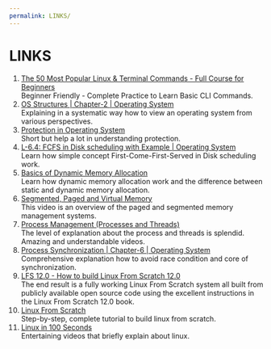 ```yaml
---
permalink: LINKS/
---
```


# LINKS

1. [The 50 Most Popular Linux & Terminal Commands - Full Course for Beginners](https://youtu.be/ZtqBQ68cfJc?si=LqoYPahEYgTAx1Dl)<br>
Beginner Friendly - Complete Practice to Learn Basic CLI Commands.
2. [OS Structures | Chapter-2 | Operating System](https://youtube.com/playlist?list=PLBlnK6fEyqRgRF-FUWec-0w4yWCurLy1t&si=TSq4bdKDp5nKfym5)<br>
Explaining in a systematic way how to view an operating system from various perspectives.
3. [Protection in Operating System](https://youtu.be/O_WbprDZMDw?si=ALwsFhVm-mOqC6ns)<br>
Short but help a lot in understanding protection.
4. [L-6.4: FCFS in Disk scheduling with Example | Operating System](https://youtu.be/yP89YlEGCqA?si=FpqVwdZ2FTY0lOwC)<br>
Learn how simple concept First-Come-First-Served in Disk scheduling work.
5. [Basics of Dynamic Memory Allocation](https://youtu.be/udfbq4M2Kfc?si=KGedEwJOjo-4wEso)<br>
Learn how dynamic memory allocation work and the difference between static and dynamic memory allocation.
6. [Segmented, Paged and Virtual Memory](https://youtu.be/p9yZNLeOj4s?si=yMSkM3ZPWeYH08M8)<br>
This video is an overview of the paged and segmented memory management systems.
7. [Process Management (Processes and Threads)](https://youtube.com/playlist?list=PLBlnK6fEyqRgKl0MbI6kbI5ffNt7BF8Fn&si=TdRTgh4KKuf45pVm)<br>
The level of explanation about the process and threads is splendid. Amazing and understandable videos.
8. [Process Synchronization | Chapter-6 | Operating System](https://youtube.com/playlist?list=PLBlnK6fEyqRjDf_dmCEXgl6XjVKDDj0M2&si=BNjDKSv5NA_O8FwJ)<br>
Comprehensive explanation how to avoid race condition and core of synchronization.
9. [LFS 12.0 - How to build Linux From Scratch 12.0](https://youtube.com/playlist?list=PLyc5xVO2uDsA5QPbtj_eYU8J0qrvU6315&si=kpjmIywgnKJAi1OD)<br>
The end result is a fully working Linux From Scratch system all built from publicly available open source code using the excellent instructions in the Linux From Scratch 12.0 book.
10. [Linux From Scratch](https://www.linuxfromscratch.org/lfs/view/12.0/index.html)<br>
Step-by-step, complete tutorial to build linux from scratch.
11. [Linux in 100 Seconds](https://youtu.be/rrB13utjYV4?si=9h3ye4Wnxr1j-qEY)<br>
Entertaining videos that briefly explain about linux.
